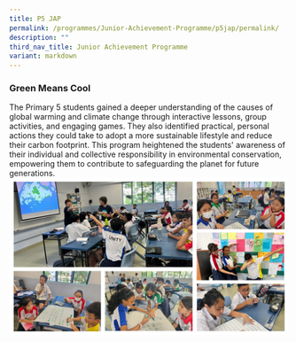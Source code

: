 ```yaml
---
title: P5 JAP
permalink: /programmes/Junior-Achievement-Programme/p5jap/permalink/
description: ""
third_nav_title: Junior Achievement Programme
variant: markdown
---
```

### **Green Means Cool**
The Primary 5 students gained a deeper understanding of the causes of global warming and climate change through interactive lessons, group activities, and engaging games. They also identified practical, personal actions they could take to adopt a more sustainable lifestyle and reduce their carbon footprint. This program heightened the students' awareness of their individual and collective responsibility in environmental conservation, empowering them to contribute to safeguarding the planet for future generations.
![](/images/Programmes/2024/P5_JAP_Collage.jpg)